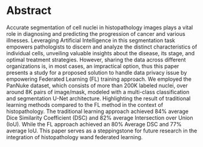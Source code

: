# Abstract
Accurate segmentation of cell nuclei in histopathology images plays a vital role in diagnosing and predicting the progression of cancer and various illnesses. Leveraging Artificial Intelligence in this segmentation task empowers pathologists to discern and analyze the distinct characteristics of individual cells, unveiling valuable insights about the disease, its stage, and optimal treatment strategies. However, sharing the data across different organizations is, in most cases, an impractical option, thus this paper presents a study for a proposed solution to handle data privacy issue by empowering Federated Learning (FL) training approach. We employed the PanNuke dataset, which consists of more than 200K labeled nuclei, over around 8K pairs of image/mask, modeled with a multi-class classification and segmentation U-Net architecture. Highlighting the result of traditional learning methods compared to the FL method in the context of histopathology. The traditional learning approach achieved 84% average Dice Similarity Coefficient (DSC) and 82% average Intersection over Union (IoU). While the FL approach achieved an 80% Average DSC and 77% average IoU. This paper serves as a steppingstone for future research in the integration of histopathology wand federated learning.

